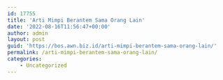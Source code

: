 ```yaml
---
id: 17755
title: 'Arti Mimpi Berantem Sama Orang Lain'
date: '2022-08-16T11:56:47+00:00'
author: admin
layout: post
guid: 'https://bos.awn.biz.id/arti-mimpi-berantem-sama-orang-lain/'
permalink: /arti-mimpi-berantem-sama-orang-lain/
categories:
    - Uncategorized
---
```


